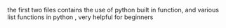 the first two files contains the use of python built in function, and various list functions in python , very helpful for beginners
